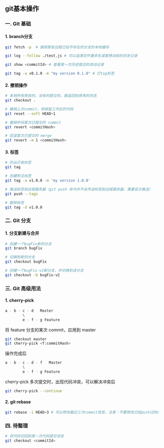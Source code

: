 ## git基本操作

### 一. Git 基础
#### 1. branch分支
```sh
git fetch -p  # 删除那些远程已经不存在的分支的本地缓存

git log --follow ./test.js # 可以追溯文件重命名或者移动前的历史记录

git show <commitId> # 查看某一次历史提交的改动记录

git tag -a v0.1.0 -m "my version 0.1.0" # 打tag标签
```
#### 2. 撤销操作
```sh
# 本地所有修改的。没有的提交的，都返回到原来的状态
git checkout .

# 撤销上次commit，但保留工作区的代码
git reset --soft HEAD~1

# 撤销中间某次已提交的 commit
git revert <commitHash>

# 回滚某次已提交的 merge
git revert -m 1 <commitHash>
```
#### 3. 标签
```sh
# 列出已有标签
git tag

# 创建附注标签
git tag -a v1.0.0 -m 'my version 1.0.0'

# 推送标签到远程服务器（git push 命令并不会传送标签到远程服务器，需要显示推送）
git push --tags

# 删除标签
git tag -d v1.0.0
```

### 二. Git 分支
#### 1. 分支新建与合并
```sh
# 创建一个bugFix新的分支
git branch bugFix

# 切换到新的分支
git checkout bugFix

# 创建一个bugFix-v2新分支，并切换到该分支
git checkout -b bugFix-v2
```

### 三. Git 高级用法
#### 1. cherry-pick
```sh
a - b - c - d   Master
        \
        e - f - g Feature
```
将 feature 分支的某次 commit，应用到 master
```sh
git checkout master
git cherry-pick <f:commitHash>
```
操作完成后
```sh
a - b - c - d - f   Master
        \
        e - f - g Feature
```
cherry-pick 多次提交时，出现代码冲突，可以解决冲突后
```sh
git cherry-pick --continue
```

#### 2. git rebase
```sh
git rebase -i HEAD~3 # 可以修改最近三次commit信息，注意：不要修改已经push过的commit
```

### 四. 待整理
```sh
# 将代码切回到某一次代码提交状态
git checkout <commitId>
```